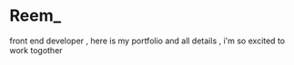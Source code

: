 # Reem_
front end developer , here is my portfolio and all details , i'm so excited to work togother 
